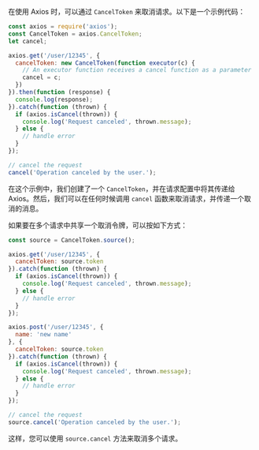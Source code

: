在使用 Axios 时，可以通过 `CancelToken` 来取消请求。以下是一个示例代码：

```javascript
const axios = require('axios');
const CancelToken = axios.CancelToken;
let cancel;

axios.get('/user/12345', {
  cancelToken: new CancelToken(function executor(c) {
    // An executor function receives a cancel function as a parameter
    cancel = c;
  })
}).then(function (response) {
  console.log(response);
}).catch(function (thrown) {
  if (axios.isCancel(thrown)) {
    console.log('Request canceled', thrown.message);
  } else {
    // handle error
  }
});

// cancel the request
cancel('Operation canceled by the user.');
```

在这个示例中，我们创建了一个 `CancelToken`，并在请求配置中将其传递给 Axios。然后，我们可以在任何时候调用 `cancel` 函数来取消请求，并传递一个取消的消息。

如果要在多个请求中共享一个取消令牌，可以按如下方式：

```javascript
const source = CancelToken.source();

axios.get('/user/12345', {
  cancelToken: source.token
}).catch(function (thrown) {
  if (axios.isCancel(thrown)) {
    console.log('Request canceled', thrown.message);
  } else {
    // handle error
  }
});

axios.post('/user/12345', {
  name: 'new name'
}, {
  cancelToken: source.token
}).catch(function (thrown) {
  if (axios.isCancel(thrown)) {
    console.log('Request canceled', thrown.message);
  } else {
    // handle error
  }
});

// cancel the request
source.cancel('Operation canceled by the user.');
```

这样，您可以使用 `source.cancel` 方法来取消多个请求。
